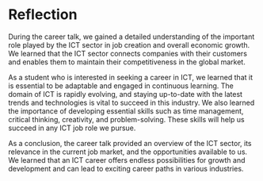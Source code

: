 # Reflection #
During the career talk, we gained a detailed understanding of the important role played by the ICT sector in job creation and overall economic growth. 
We learned that the ICT sector connects companies with their customers and enables them to maintain their competitiveness in the global market.

As a student who is interested in seeking a career in ICT, we learned that it is essential to be adaptable and engaged in continuous learning. The domain of ICT is rapidly evolving, and staying up-to-date with the latest trends and technologies is vital to succeed in this industry. 
We also learned the importance of developing essential skills such as time management, critical thinking, creativity, and problem-solving. These skills will help us succeed in any ICT job role we pursue.

As a conclusion, the career talk provided an overview of the ICT sector, its relevance in the current job market, and the opportunities available to us.
We learned that an ICT career offers endless possibilities for growth and development and can lead to exciting career paths in various industries.
